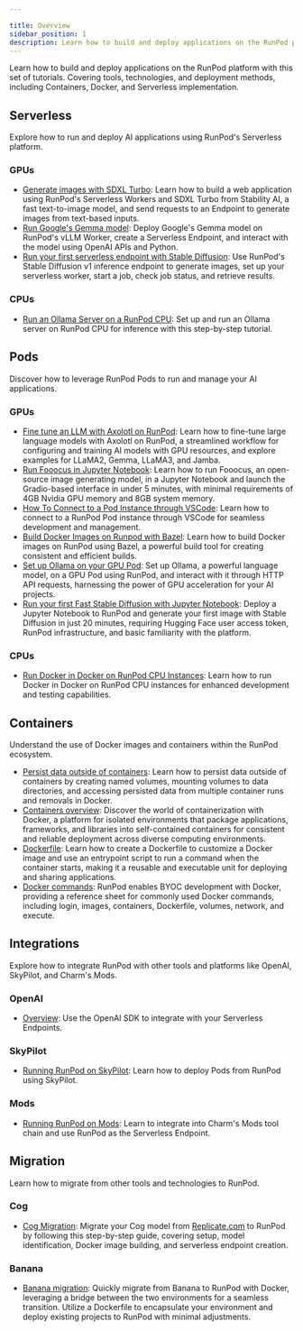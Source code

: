 ```yaml
---

title: Overview  
sidebar_position: 1  
description: Learn how to build and deploy applications on the RunPod platform with this set of tutorials. Covering tools, technologies, and deployment methods, including Containers, Docker, and Serverless implementation.
---
```


Learn how to build and deploy applications on the RunPod platform with this set of tutorials. Covering tools, technologies, and deployment methods, including Containers, Docker, and Serverless implementation.

## Serverless

Explore how to run and deploy AI applications using RunPod's Serverless platform.

### GPUs

- [Generate images with SDXL Turbo](/tutorials/serverless/gpu/generate-sdxl-turbo): Learn how to build a web application using RunPod's Serverless Workers and SDXL Turbo from Stability AI, a fast text-to-image model, and send requests to an Endpoint to generate images from text-based inputs.
- [Run Google's Gemma model](/tutorials/serverless/gpu/run-gemma-7b): Deploy Google's Gemma model on RunPod's vLLM Worker, create a Serverless Endpoint, and interact with the model using OpenAI APIs and Python.
- [Run your first serverless endpoint with Stable Diffusion](/tutorials/serverless/gpu/run-your-first): Use RunPod's Stable Diffusion v1 inference endpoint to generate images, set up your serverless worker, start a job, check job status, and retrieve results.

### CPUs

- [Run an Ollama Server on a RunPod CPU](/tutorials/serverless/cpu/run-ollama-inference): Set up and run an Ollama server on RunPod CPU for inference with this step-by-step tutorial.

## Pods

Discover how to leverage RunPod Pods to run and manage your AI applications.

### GPUs

- [Fine tune an LLM with Axolotl on RunPod](/tutorials/pods/fine-tune-llm-axolotl): Learn how to fine-tune large language models with Axolotl on RunPod, a streamlined workflow for configuring and training AI models with GPU resources, and explore examples for LLaMA2, Gemma, LLaMA3, and Jamba.
- [Run Fooocus in Jupyter Notebook](/tutorials/pods/run-fooocus): Learn how to run Fooocus, an open-source image generating model, in a Jupyter Notebook and launch the Gradio-based interface in under 5 minutes, with minimal requirements of 4GB Nvidia GPU memory and 8GB system memory.
- [How To Connect to a Pod Instance through VSCode](/tutorials/pods/connect-to-vscode): Learn how to connect to a RunPod Pod instance through VSCode for seamless development and management.
- [Build Docker Images on Runpod with Bazel](/tutorials/pods/build-docker-images): Learn how to build Docker images on RunPod using Bazel, a powerful build tool for creating consistent and efficient builds.
- [Set up Ollama on your GPU Pod](/tutorials/pods/run-ollama): Set up Ollama, a powerful language model, on a GPU Pod using RunPod, and interact with it through HTTP API requests, harnessing the power of GPU acceleration for your AI projects.
- [Run your first Fast Stable Diffusion with Jupyter Notebook](/tutorials/pods/run-your-first): Deploy a Jupyter Notebook to RunPod and generate your first image with Stable Diffusion in just 20 minutes, requiring Hugging Face user access token, RunPod infrastructure, and basic familiarity with the platform.

### CPUs

- [Run Docker in Docker on RunPod CPU Instances](/tutorials/pods/run-docker-in-docker): Learn how to run Docker in Docker on RunPod CPU instances for enhanced development and testing capabilities.

## Containers

Understand the use of Docker images and containers within the RunPod ecosystem.

- [Persist data outside of containers](/tutorials/introduction/containers/persist-data): Learn how to persist data outside of containers by creating named volumes, mounting volumes to data directories, and accessing persisted data from multiple container runs and removals in Docker.
- [Containers overview](/tutorials/introduction/containers/overview): Discover the world of containerization with Docker, a platform for isolated environments that package applications, frameworks, and libraries into self-contained containers for consistent and reliable deployment across diverse computing environments.
- [Dockerfile](/tutorials/introduction/containers/create-dockerfiles): Learn how to create a Dockerfile to customize a Docker image and use an entrypoint script to run a command when the container starts, making it a reusable and executable unit for deploying and sharing applications.
- [Docker commands](/tutorials/introduction/containers/docker-commands): RunPod enables BYOC development with Docker, providing a reference sheet for commonly used Docker commands, including login, images, containers, Dockerfile, volumes, network, and execute.

## Integrations

Explore how to integrate RunPod with other tools and platforms like OpenAI, SkyPilot, and Charm's Mods.

### OpenAI

- [Overview](/tutorials/migrations/openai/overview): Use the OpenAI SDK to integrate with your Serverless Endpoints.

### SkyPilot

- [Running RunPod on SkyPilot](/integrations/skypilot): Learn how to deploy Pods from RunPod using SkyPilot.

### Mods

- [Running RunPod on Mods](/integrations/mods): Learn to integrate into Charm's Mods tool chain and use RunPod as the Serverless Endpoint.

## Migration

Learn how to migrate from other tools and technologies to RunPod.

### Cog

- [Cog Migration](/tutorials/migrations/cog/overview): Migrate your Cog model from [Replicate.com](https://www.replicate.com) to RunPod by following this step-by-step guide, covering setup, model identification, Docker image building, and serverless endpoint creation.

### Banana

- [Banana migration](/tutorials/migrations/banana/overview): Quickly migrate from Banana to RunPod with Docker, leveraging a bridge between the two environments for a seamless transition. Utilize a Dockerfile to encapsulate your environment and deploy existing projects to RunPod with minimal adjustments.
